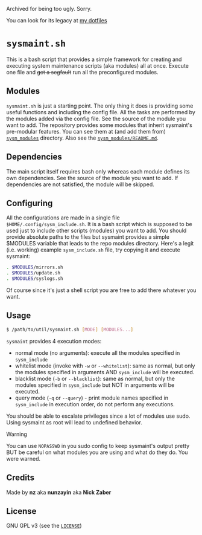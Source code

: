 Archived for being too ugly. Sorry.

You can look for its legacy at
[my dotfiles](https://github.com/nunzayin/dotfiles/)

# `sysmaint.sh`

This is a bash script that provides a simple framework for creating and executing
system maintenance scripts (aka modules) all at once. Execute one file and
~~get a segfault~~ run all the preconfigured modules.

## Modules

`sysmaint.sh` is just a starting point. The only thing it does is providing some
useful functions and including the config file. All the tasks are performed by
the modules added via the config file. See the source of the module you want to add.
The repository provides some modules that inherit sysmaint's pre-modular features.
You can see them at (and add them from) [`sysm_modules`](./sysm_modules) directory.
Also see the [`sysm_modules/README.md`](./sysm_modules/README.md).

## Dependencies

The main script itself requires bash only whereas each module defines its own
dependencies. See the source of the module you want to add. If dependencies are not
satisfied, the module will be skipped.

## Configuring

All the configurations are made in a single file `$HOME/.config/sysm_include.sh`. It
is a bash script which is supposed to be used just to include other scripts (modules)
you want to add. You should provide absolute paths to the files but sysmaint provides
a simple $MODULES variable that leads to the repo modules directory. Here's a legit
(i.e. working) example `sysm_include.sh` file, try copying it and execute sysmaint:

```bash
. $MODULES/mirrors.sh
. $MODULES/update.sh
. $MODULES/syslogs.sh
```

Of course since it's just a shell script you are free to add there whatever you want.

## Usage

```bash
$ /path/to/util/sysmaint.sh [MODE] [MODULES...]
```

`sysmaint` provides 4 execution modes:
- normal mode (no arguments): execute all the modules specified in `sysm_include`
- whitelist mode (invoke with `-w` or `--whitelist`): same as normal, but only the
modules specified in arguments AND `sysm_include` will be executed.
- blacklist mode (`-b` or `--blacklist`): same as normal, but only the
modules specified in `sysm_include` but NOT in arguments will be executed.
- query mode (`-q` or `--query`) - print module names specified in `sysm_include` in
execution order, do not perform any executions.

You should be able to escalate privileges since a lot of modules use sudo. Using sysmaint as root
will lead to undefined behavior.

> [!WARNING]
> You can use `NOPASSWD` in you sudo config to keep sysmaint's output pretty BUT be careful
> on what modules you are using and what do they do. You were warned.

## Credits
Made by **nz** aka **nunzayin** aka **Nick Zaber**

## License
GNU GPL v3 (see the [`LICENSE`](./LICENSE))
